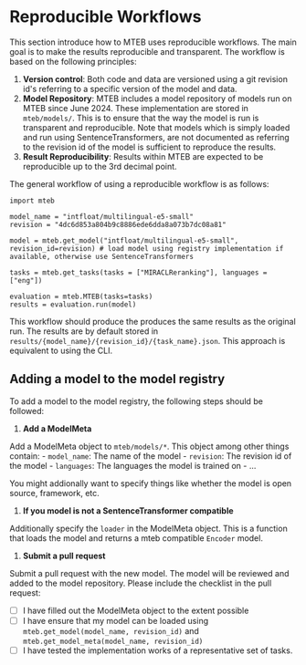 # Reproducible Workflows

This section introduce how to MTEB uses reproducible workflows. The main goal is to make the results reproducible and transparent. The workflow is based on the following principles:

1. **Version control**: Both code and data are versioned using a git revision id's referring to a specific version of the model and data.
2. **Model Repository**: MTEB includes a model repository of models run on MTEB since June 2024. These implementation are stored in `mteb/models/`. This is to ensure that the way the model is run is transparent and reproducible. Note that models which is simply loaded and run using SentenceTransformers, are not documented as referring to the revision id of the model is sufficient to reproduce the results.
3. **Result Reproducibility**: Results within MTEB are expected to be reproducible up to the 3rd decimal point.

The general workflow of using a reproducible workflow is as follows:

```{python}
import mteb

model_name = "intfloat/multilingual-e5-small"
revision = "4dc6d853a804b9c8886ede6dda8a073b7dc08a81"

model = mteb.get_model("intfloat/multilingual-e5-small", revision_id=revision) # load model using registry implementation if available, otherwise use SentenceTransformers

tasks = mteb.get_tasks(tasks = ["MIRACLReranking"], languages = ["eng"])

evaluation = mteb.MTEB(tasks=tasks)
results = evaluation.run(model)
```

This workflow should produce the produces the same results as the original run. The results are by default stored in `results/{model_name}/{revision_id}/{task_name}.json`. This approach is equivalent to using the CLI.

## Adding a model to the model registry

To add a model to the model registry, the following steps should be followed:

1. **Add a ModelMeta**

Add a ModelMeta object to `mteb/models/*`. This object among other things contain:
    - `model_name`: The name of the model
    - `revision`: The revision id of the model
    - `languages`: The languages the model is trained on
    - ...
  
You might addionally want to specify things like whether the model is open source, framework, etc.

1. **If you model is not a SentenceTransformer compatible**

Additionally specify the `loader` in the ModelMeta object. This is a function that loads the model and returns a mteb compatible `Encoder` model.

1. **Submit a pull request**

Submit a pull request with the new model. The model will be reviewed and added to the model repository. Please include the checklist in the pull request:

- [ ] I have filled out the ModelMeta object to the extent possible
- [ ] I have ensure that my model can be loaded using `mteb.get_model(model_name, revision_id)` and `mteb.get_model_meta(model_name, revision_id)`
- [ ] I have tested the implementation works of a representative set of tasks.